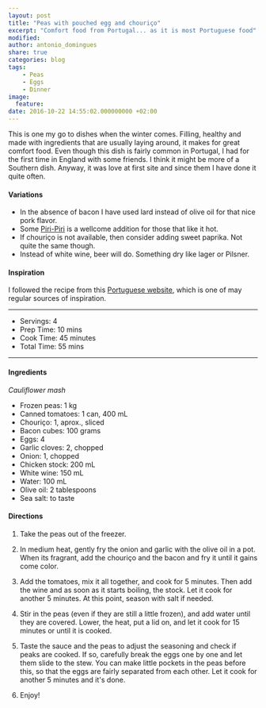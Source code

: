 ```yaml
---
layout: post
title: "Peas with pouched egg and chouriço"
excerpt: "Comfort food from Portugal... as it is most Portuguese food"
modified:
author: antonio_domingues
share: true
categories: blog
tags:
    - Peas
    - Eggs
    - Dinner
image:
  feature:
date: 2016-10-22 14:55:02.000000000 +02:00
---
```


This is one my go to dishes when the winter comes. Filling, healthy and made with ingredients that are usually laying around, it makes for great comfort food. Even though this dish is fairly common in Portugal, I had for the first time in England with some friends. I think it might be more of a Southern dish. Anyway, it was love at first site and since them I have done it quite often. 


#### Variations

- In the absence of bacon I have used lard instead of olive oil for that nice pork flavor. 
- Some [Piri-Piri](https://en.wikipedia.org/wiki/Piri_piri#Piri_piri_sauce) is a wellcome addition for those that like it hot. 
- If chouriço is not available, then consider adding sweet paprika. Not quite the same though.
- Instead of white wine, beer will do. Something dry like lager or Pilsner.

#### Inspiration

I followed the recipe from this [Portuguese website](http://lifestyle.sapo.pt/sabores/receitas/ervilhas-estufadas-com-ovos-escalfados), which is one of may regular sources of inspiration.

---

* Servings: 4
* Prep Time:  10 mins
* Cook Time:  45 minutes
* Total Time: 55 mins

---


#### Ingredients

_Cauliflower mash_

* Frozen peas: 1 kg
* Canned tomatoes: 1 can, 400 mL
* Chouriço: 1, aprox., sliced
* Bacon cubes: 100 grams
* Eggs: 4
* Garlic cloves: 2, chopped
* Onion: 1, chopped
* Chicken stock: 200 mL
* White wine: 150 mL
* Water: 100 mL
* Olive oil: 2 tablespoons
* Sea salt: to taste


#### Directions

1. Take the peas out of the freezer.

2. In medium heat, gently fry the onion and garlic with the olive oil in a pot. When its fragrant, add the chouriço and the bacon and fry it until it gains come color.

3. Add the tomatoes, mix it all together, and cook for 5 minutes. Then add the wine and as soon as it starts boiling, the stock. Let it cook for another 5 minutes. At this point, season with salt if needed. 

4. Stir in the peas (even if they are still a little frozen), and add water until they are covered. Lower, the heat, put a lid on, and let it cook for 15 minutes or until it is cooked.

5. Taste the sauce and the peas to adjust the seasoning and check if peaks are cooked. If so, carefully break the eggs one by one and let them slide to the stew. You can make little pockets in the peas before this, so that the eggs are fairly separated from each other. Let it cook for another 5 minutes and it's done. 

6. Enjoy!  
